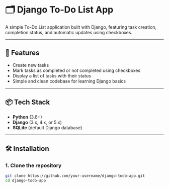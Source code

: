 # 🗂️ Django To-Do List App

A simple To-Do List application built with Django, featuring task creation, completion status, and automatic updates using checkboxes.

---

## 🚀 Features
- Create new tasks
- Mark tasks as completed or not completed using checkboxes
- Display a list of tasks with their status
- Simple and clean codebase for learning Django basics

---

## 📦 Tech Stack
- **Python** (3.6+)
- **Django** (3.x, 4.x, or 5.x)
- **SQLite** (default Django database)

---

## 🛠️ Installation

### 1. **Clone the repository**
```bash
git clone https://github.com/your-username/django-todo-app.git
cd django-todo-app
